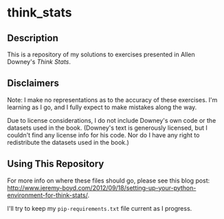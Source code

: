 think_stats
===========

Description
-----------
This is a repository of my solutions to exercises presented in Allen Downey's _Think Stats_.

Disclaimers
-----------
Note: I make no representations as to the accuracy of these exercises. I'm learning as I go, and I fully expect to make mistakes along the way.

Due to license considerations, I do not include Downey's own code or the datasets used in the book. (Downey's text is generously licensed, but I couldn't find any license info for his code. Nor do I have any right to redistribute the datasets used in the book.)

Using This Repository
---------------------
For more info on where these files should go, please see this blog post: http://www.jeremy-boyd.com/2012/09/18/setting-up-your-python-environment-for-think-stats/.

I'll try to keep my `pip-requirements.txt` file current as I progress.
